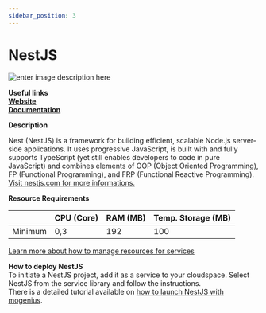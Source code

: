 ```yaml
---
sidebar_position: 3
---
```


# NestJS

![enter image description here](https://api.mogenius.com/file/id/6001fd0a-c626-4e64-9c19-e167b86b3a30)

**Useful links**  
**[Website](https://nestjs.com)**  
**[Documentation](https://docs.nestjs.com)**  

**Description**

Nest (NestJS) is a framework for building efficient, scalable Node.js server-side applications. It uses progressive JavaScript, is built with and fully supports TypeScript (yet still enables developers to code in pure JavaScript) and combines elements of OOP (Object Oriented Programming), FP (Functional Programming), and FRP (Functional Reactive Programming). [Visit nestjs.com for more informations.](#)

**Resource Requirements**

||CPU (Core)|RAM (MB)  |Temp. Storage (MB)|
|--|--|--|--|
| Minimum | 0,3 |192| 100

[Learn more about how to manage resources for services](./../cloud-management/resource-management.md)

**How to deploy NestJS**  
To initiate a NestJS project, add it as a service to your cloudspace. Select NestJS from the service library and follow the instructions.  
There is a detailed tutorial available on [how to launch NestJS with mogenius](./../tutorials/how-to-deploy-nestjs.md).

